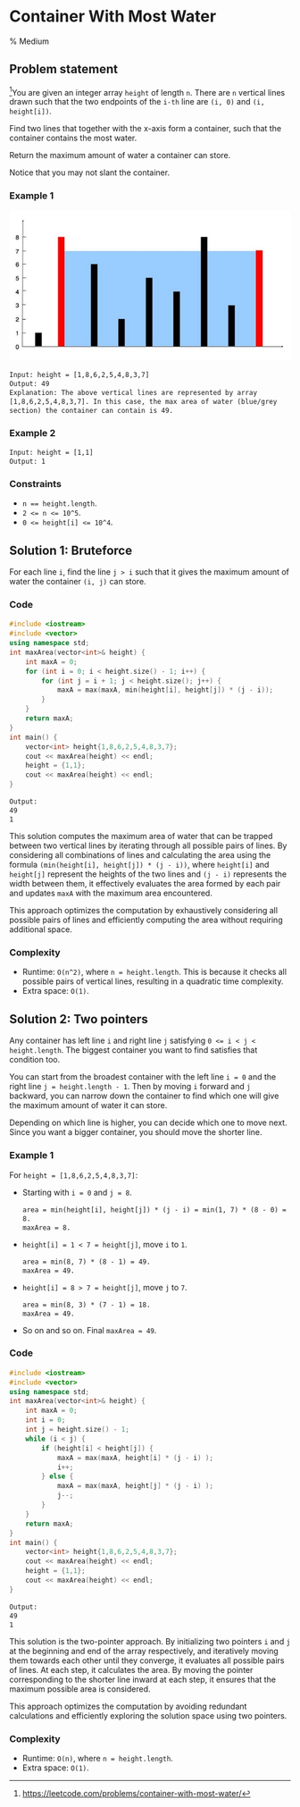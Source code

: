 # Container With Most Water
% Medium
## Problem statement

[^url]You are given an integer array `height` of length `n`. There are `n` vertical lines drawn such that the two endpoints of the `i-th` line are `(i, 0)` and `(i, height[i])`.

Find two lines that together with the x-axis form a container, such that the container contains the most water.

Return the maximum amount of water a container can store.

Notice that you may not slant the container.

[^url]: https://leetcode.com/problems/container-with-most-water/

### Example 1


![The lines of Example 1 and the resulting maximum container](11_question_11.jpg)
```text
Input: height = [1,8,6,2,5,4,8,3,7]
Output: 49
Explanation: The above vertical lines are represented by array [1,8,6,2,5,4,8,3,7]. In this case, the max area of water (blue/grey section) the container can contain is 49.
```

### Example 2
```text
Input: height = [1,1]
Output: 1
``` 

### Constraints

* `n == height.length`.
* `2 <= n <= 10^5`.
* `0 <= height[i] <= 10^4`.

## Solution 1: Bruteforce

For each line `i`, find the line `j > i` such that it gives the maximum amount of water the container `(i, j)` can store.

### Code

```cpp
#include <iostream>
#include <vector>
using namespace std;
int maxArea(vector<int>& height) {
    int maxA = 0;
    for (int i = 0; i < height.size() - 1; i++) {
        for (int j = i + 1; j < height.size(); j++) {
            maxA = max(maxA, min(height[i], height[j]) * (j - i));
        }
    }
    return maxA;
}
int main() {
    vector<int> height{1,8,6,2,5,4,8,3,7};
    cout << maxArea(height) << endl;
    height = {1,1};
    cout << maxArea(height) << endl;
}
```
```text
Output:
49
1
```

This solution computes the maximum area of water that can be trapped between two vertical lines by iterating through all possible pairs of lines. 
By considering all combinations of lines and calculating the area using the formula `(min(height[i], height[j]) * (j - i))`, where `height[i]` and `height[j]` represent the heights of the two lines and `(j - i)` represents the width between them, it effectively evaluates the area formed by each pair and updates `maxA` with the maximum area encountered. 

This approach optimizes the computation by exhaustively considering all possible pairs of lines and efficiently computing the area without requiring additional space.

### Complexity

* Runtime: `O(n^2)`, where `n = height.length`. This is because it checks all possible pairs of vertical lines, resulting in a quadratic time complexity.
* Extra space: `O(1)`.

## Solution 2: Two pointers

Any container has left line `i` and right line `j` satisfying `0 <= i < j < height.length`. The biggest container you want to find satisfies that condition too.

You can start from the broadest container with the left line `i = 0` and the right line `j = height.length - 1`. Then by moving `i` forward and `j` backward, you can narrow down the container to find which one will give the maximum amount of water it can store.

Depending on which line is higher, you can decide which one to move next. Since you want a bigger container, you should move the shorter line.

### Example 1
For `height = [1,8,6,2,5,4,8,3,7]`:
- Starting with `i = 0` and `j = 8`.

    ```text
    area = min(height[i], height[j]) * (j - i) = min(1, 7) * (8 - 0) = 8.
    maxArea = 8.
    ```
- `height[i] = 1 < 7 = height[j]`, move `i` to `1`.

    ```text
    area = min(8, 7) * (8 - 1) = 49.
    maxArea = 49.
    ```
- `height[i] = 8 > 7 = height[j]`, move `j` to `7`.

    ```text
    area = min(8, 3) * (7 - 1) = 18.
    maxArea = 49.
    ```
- So on and so on. Final `maxArea = 49`.

### Code

```cpp
#include <iostream>
#include <vector>
using namespace std;
int maxArea(vector<int>& height) {
    int maxA = 0;
    int i = 0;
    int j = height.size() - 1;
    while (i < j) {
        if (height[i] < height[j]) {
            maxA = max(maxA, height[i] * (j - i) );
            i++;
        } else {
            maxA = max(maxA, height[j] * (j - i) );
            j--;
        }
    }
    return maxA;
}
int main() {
    vector<int> height{1,8,6,2,5,4,8,3,7};
    cout << maxArea(height) << endl;
    height = {1,1};
    cout << maxArea(height) << endl;
}
```
```text
Output:
49
1
```

This solution is the two-pointer approach. By initializing two pointers `i` and `j` at the beginning and end of the array respectively, and iteratively moving them towards each other until they converge, it evaluates all possible pairs of lines. At each step, it calculates the area. By moving the pointer corresponding to the shorter line inward at each step, it ensures that the maximum possible area is considered. 

This approach optimizes the computation by avoiding redundant calculations and efficiently exploring the solution space using two pointers.

### Complexity

* Runtime: `O(n)`, where `n = height.length`.
* Extra space: `O(1)`.
